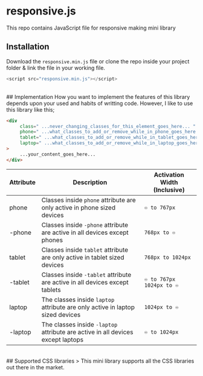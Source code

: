 # responsive.js
This repo contains JavaScript file for responsive making mini library

## Installation
Download the `responsive.min.js` file or clone the repo inside your project folder & link the file in your working file.
```JavaScript
<script src="responsive.min.js"></script>
```

</br>
## Implementation
How you want to implement the features of this library depends upon your used and habits of writting code. However, I like to use this library like this;

```HTML
<div 
     class=" ...never_changing_classes_for_this_element_goes_here... "
     phone=" ...what_classes_to_add_or_remove_while_in_phone_goes_here... " 
     tablet=" ...what_classes_to_add_or_remove_while_in_tablet_goes_here... " 
     laptop=" ...what_classes_to_add_or_remove_while_in_laptop_goes_here... " 
>
     ...your_content_goes_here...
</div>
```


| Attribute  | Description | Activation Width (Inclusive) |
| ---------- | ----------- | ---------------------------- |
| phone      | Classes inside `phone` attribute are only active in phone sized devices     | `♾️ to 767px`        |
| -phone     | Classes inside `-phone` attribute are active in all devices except phones   | `768px to ♾️`   |
| tablet     | Classes inside `tablet` attribute are only active in tablet sized devices   | `768px to 1024px`     |
| -tablet    | Classes inside `-tablet` attribute are active in all devices except tablets | `♾️ to 767px` </br> `1024px to ♾️` |
| laptop     | The classes inside `laptop` attribute are only active in laptop sized devices   | `1024px to ♾️` |
| -laptop    | The classes inside `-laptop` attribute are active in all devices except laptops | `♾️ to 1024px` |


</br>
## Supported CSS libraries
> This mini library supports all the CSS libraries out there in the market. 
